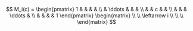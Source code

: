 $$
M_i(c) =
\begin{pmatrix}
1 & & & & \\
& \ddots & & & \\
& & c & & \\
& & & \ddots & \\
& & & & 1
\end{pmatrix}
\begin{matrix} \\ \\ \leftarrow i \\ \\ \\ \end{matrix}
$$